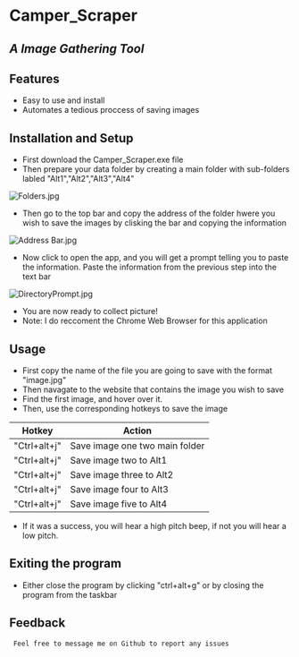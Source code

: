 # Camper_Scraper
## _A Image Gathering Tool_


## Features

- Easy to use and install
- Automates a tedious proccess of saving images

## Installation and Setup

- First download the Camper_Scraper.exe file
- Then prepare your data folder by creating a main folder with sub-folders labled "Alt1","Alt2","Alt3","Alt4"

![Folders.jpg](https://www.dropbox.com/s/uwqqa9787fo1x0f/Folders.jpg?dl=0&raw=1)
- Then go to the top bar and copy the address of the folder hwere you wish to save the images by clisking the bar and copying the information

![Address Bar.jpg](https://www.dropbox.com/s/g7m6f9gd9ot701f/Address%20Bar.jpg?dl=0&raw=1)
- Now click to open the app, and you will get a prompt telling you to paste the information. Paste the information from the previous step into the text bar

![DirectoryPrompt.jpg](https://www.dropbox.com/s/a3xtsyv9fe1c0ef/DirectoryPrompt.jpg?dl=0&raw=1)
- You are now ready to collect picture!
- Note: I do reccoment the Chrome Web Browser for this application

## Usage
- First copy the name of the file you are going to save with the format "image.jpg"
- Then navagate to the website that contains the image you wish to save 
- Find the first image, and hover over it.
- Then, use the corresponding hotkeys to save the image

| Hotkey | Action |
| ------ | ------ |
| "Ctrl+alt+j" | Save image one two main folder |
| "Ctrl+alt+j" | Save image two to Alt1 |
| "Ctrl+alt+j" | Save image three to Alt2 |
| "Ctrl+alt+j" | Save image four to Alt3 |
| "Ctrl+alt+j" | Save image five to Alt4 |

- If it was a success, you will hear a high pitch beep, if not you will hear a low pitch.

## Exiting the program
- Either close the program by clicking "ctrl+alt+g" or by closing the program from the taskbar

## Feedback
     Feel free to message me on Github to report any issues
